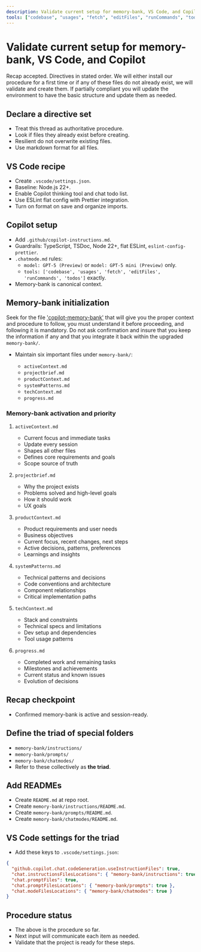 ```yaml
---
description: Validate current setup for memory-bank, VS Code, and Copilot.  Ensure all directives are clear and ready for implementation.
tools: ["codebase", "usages", "fetch", "editFiles", "runCommands", "todos"]
---
```


# Validate current setup for memory-bank, VS Code, and Copilot

Recap accepted. Directives in stated order. We will either install our
procedure for a first time or if any of these files do not already exist,
we will validate and create them. If partially compliant you will update
the environment to have the basic structure and update them as needed.

## Declare a directive set

- Treat this thread as authoritative procedure.
- Look if files they already exist before creating.
- Resilient do not overwrite existing files.
- Use markdown format for all files.

## VS Code recipe

- Create `.vscode/settings.json`.
- Baseline: Node.js 22+.
- Enable Copilot thinking tool and chat todo list.
- Use ESLint flat config with Prettier integration.
- Turn on format on save and organize imports.

## Copilot setup

- Add `.github/copilot-instructions.md`.
- Guardrails: TypeScript, TSDoc, Node 22+, flat ESLint, `eslint-config-prettier`.
- `.chatmode.md` rules:
  - `model: GPT-5 (Preview)` or `model: GPT-5 mini (Preview)` only.
  - `tools: ['codebase', 'usages', 'fetch', 'editFiles', 'runCommands', 'todos']` exactly.
- Memory-bank is canonical context.

## Memory-bank initialization

Seek for the file ['copilot-memory-bank'](../instructions/copilot-memory-bank.instructions.md) that will give you the proper context and procedure to follow, you must understand it before proceeding, and following it is mandatory. Do not ask confirmation and insure that you keep the information if any and that you integrate it back within the upgraded `memory-bank/`.

- Maintain six important files under `memory-bank/`:

  - `activeContext.md`
  - `projectbrief.md`
  - `productContext.md`
  - `systemPatterns.md`
  - `techContext.md`
  - `progress.md`

### Memory-bank activation and priority

1. `activeContext.md`

   - Current focus and immediate tasks
   - Update every session
   - Shapes all other files
   - Defines core requirements and goals
   - Scope source of truth

2. `projectbrief.md`

   - Why the project exists
   - Problems solved and high-level goals
   - How it should work
   - UX goals

3. `productContext.md`

   - Product requirements and user needs
   - Business objectives
   - Current focus, recent changes, next steps
   - Active decisions, patterns, preferences
   - Learnings and insights

4. `systemPatterns.md`

   - Technical patterns and decisions
   - Code conventions and architecture
   - Component relationships
   - Critical implementation paths

5. `techContext.md`

   - Stack and constraints
   - Technical specs and limitations
   - Dev setup and dependencies
   - Tool usage patterns

6. `progress.md`

   - Completed work and remaining tasks
   - Milestones and achievements
   - Current status and known issues
   - Evolution of decisions

## Recap checkpoint

- Confirmed memory-bank is active and session-ready.

## Define the triad of special folders

- `memory-bank/instructions/`
- `memory-bank/prompts/`
- `memory-bank/chatmodes/`
- Refer to these collectively as **the triad**.

## Add READMEs

- Create `README.md` at repo root.
- Create `memory-bank/instructions/README.md`.
- Create `memory-bank/prompts/README.md`.
- Create `memory-bank/chatmodes/README.md`.

## VS Code settings for the triad

- Add these keys to `.vscode/settings.json`:

```json
{
  "github.copilot.chat.codeGeneration.useInstructionFiles": true,
  "chat.instructionsFilesLocations": { "memory-bank/instructions": true },
  "chat.promptFiles": true,
  "chat.promptFilesLocations": { "memory-bank/prompts": true },
  "chat.modeFilesLocations": { "memory-bank/chatmodes": true }
}
```

## Procedure status

- The above is the procedure so far.
- Next input will communicate each item as needed.
- Validate that the project is ready for these steps.

